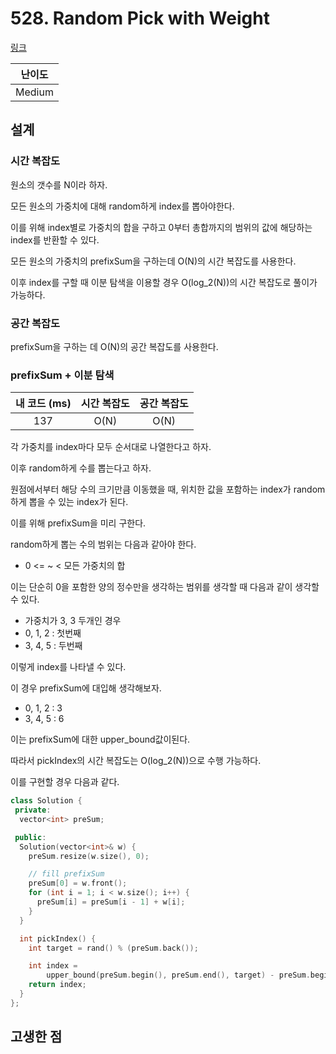 # 528. Random Pick with Weight

[링크](https://leetcode.com/problems/random-pick-with-weight/)

| 난이도 |
| :----: |
| Medium |

## 설계

### 시간 복잡도

원소의 갯수를 N이라 하자.

모든 원소의 가중치에 대해 random하게 index를 뽑아야한다.

이를 위해 index별로 가중치의 합을 구하고 0부터 총합까지의 범위의 값에 해당하는 index를 반환할 수 있다.

모든 원소의 가중치의 prefixSum을 구하는데 O(N)의 시간 복잡도를 사용한다.

이후 index를 구할 때 이분 탐색을 이용할 경우 O(log_2(N))의 시간 복잡도로 풀이가 가능하다.

### 공간 복잡도

prefixSum을 구하는 데 O(N)의 공간 복잡도를 사용한다.

### prefixSum + 이분 탐색

| 내 코드 (ms) | 시간 복잡도 | 공간 복잡도 |
| :----------: | :---------: | :---------: |
|     137      |    O(N)     |    O(N)     |

각 가중치를 index마다 모두 순서대로 나열한다고 하자.

이후 random하게 수를 뽑는다고 하자.

원점에서부터 해당 수의 크기만큼 이동했을 때, 위치한 값을 포함하는 index가 random하게 뽑을 수 있는 index가 된다.

이를 위해 prefixSum을 미리 구한다.

random하게 뽑는 수의 범위는 다음과 같아야 한다.

- 0 <= ~ < 모든 가중치의 합

이는 단순히 0을 포함한 양의 정수만을 생각하는 범위를 생각할 때 다음과 같이 생각할 수 있다.

- 가중치가 3, 3 두개인 경우
- 0, 1, 2 : 첫번째
- 3, 4, 5 : 두번째

이렇게 index를 나타낼 수 있다.

이 경우 prefixSum에 대입해 생각해보자.

- 0, 1, 2 : 3
- 3, 4, 5 : 6

이는 prefixSum에 대한 upper_bound값이된다.

따라서 pickIndex의 시간 복잡도는 O(log_2(N))으로 수행 가능하다.

이를 구현할 경우 다음과 같다.

```cpp
class Solution {
 private:
  vector<int> preSum;

 public:
  Solution(vector<int>& w) {
    preSum.resize(w.size(), 0);

    // fill prefixSum
    preSum[0] = w.front();
    for (int i = 1; i < w.size(); i++) {
      preSum[i] = preSum[i - 1] + w[i];
    }
  }

  int pickIndex() {
    int target = rand() % (preSum.back());

    int index =
        upper_bound(preSum.begin(), preSum.end(), target) - preSum.begin();
    return index;
  }
};
```

## 고생한 점
